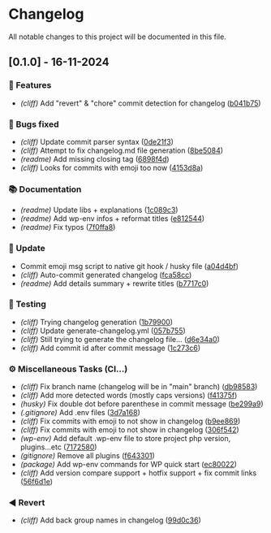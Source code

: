 # Changelog

All notable changes to this project will be documented in this file.

## [0.1.0] - 16-11-2024

### <!-- 0 -->🚀 Features

- *(cliff)* Add "revert" & "chore" commit detection for changelog ([b041b75](/github/workspace/commit/b041b75ee556bbb89d7f32b30568ffcafc9a2e8e))

### <!-- 1 -->🐛 Bugs fixed

- *(cliff)* Update commit parser syntax ([0de21f3](/github/workspace/commit/0de21f3e3a0b43f46cc90c9f1f45734136ea45e8))
- *(cliff)* Attempt to fix changelog.md file generation ([8be5084](/github/workspace/commit/8be5084af4301a887989a89ceedcd619a8829b4b))
- *(readme)* Add missing closing tag ([6898f4d](/github/workspace/commit/6898f4d9b9339276a38a0e63fd04d0559f2e910a))
- *(cliff)* Looks for commits with emoji too now ([4153d8a](/github/workspace/commit/4153d8acf4399b47f61354116cfa5964c1f0b991))

### <!-- 3 -->📚 Documentation

- *(readme)* Update libs + explanations ([1c089c3](/github/workspace/commit/1c089c3d5b5fcfae033a0e1837e0bc8e1e7a1e0d))
- *(readme)* Add wp-env infos + reformat titles ([e812544](/github/workspace/commit/e8125446a5ed80becb44d36efbddcf21d0f27ba9))
- *(readme)* Fix typos ([7f0ffa8](/github/workspace/commit/7f0ffa87de2e2f6430f9b19db0434ac10991bd8c))

### <!-- 6 -->🔨 Update

- Commit emoji msg script to native git hook / husky file ([a04d4bf](/github/workspace/commit/a04d4bf97cd8bb3f2057bd9ea90d9e26cde07664))
- *(cliff)* Auto-commit generated changelog ([fca58cc](/github/workspace/commit/fca58cc7e1ff7f4a07a8e1c40cbda1faae7b200c))
- *(readme)* Add details summary + rewrite titles ([b7717c0](/github/workspace/commit/b7717c0612373641d64a8060da745e184947a28f))

### <!-- 7 -->🧪 Testing

- *(cliff)* Trying changelog generation ([1b79900](/github/workspace/commit/1b79900cd9e9836dc32341f4df132bcb0ef8d2de))
- *(cliff)* Update generate-changelog.yml ([057b755](/github/workspace/commit/057b75589e4b478568dab2bae5c148aa8fd27df3))
- *(cliff)* Still trying to generate the changelog file... ([d6e34a0](/github/workspace/commit/d6e34a0d67140d17e56f4457363cd4b2971657f7))
- *(cliff)* Add commit id after commit message ([1c273c6](/github/workspace/commit/1c273c683836a529fb51f133081b8a330ad16a44))

### <!-- 8 -->⚙️ Miscellaneous Tasks (CI...)

- *(cliff)* Fix branch name (changelog will be in "main" branch) ([db98583](/github/workspace/commit/db985832a45896afedee750cc824f14d4d9d9bb2))
- *(cliff)* Add more detected words (mostly caps versions) ([f41375f](/github/workspace/commit/f41375fa187b06d38d89cd4da7a4dbea8188ed46))
- *(husky)* Fix double dot before parenthese in commit message ([be299a9](/github/workspace/commit/be299a9158280bde51ee60062e3e1e831895b0d9))
- *(.gitignore)* Add .env files ([3d7a168](/github/workspace/commit/3d7a168428205c8f8b7ad5c972e677a7156a660b))
- *(cliff)* Fix commits with emoji to not show in changelog ([b9ee869](/github/workspace/commit/b9ee869e56e3798bbda6c4a2f0fdf1dd3fcb9d71))
- *(cliff)* Fix commits with emoji to not show in changelog ([306f542](/github/workspace/commit/306f54226dc2b59a12d742c21ee366a7360b0f9d))
- *(wp-env)* Add default .wp-env file to store project php version, plugins...etc ([7172580](/github/workspace/commit/717258014d4658d48150b4f04519b8c40f0b82b0))
- *(gitignore)* Remove all plugins ([f643301](/github/workspace/commit/f643301fc31cb7b673db331b68ececee82f8f2b4))
- *(package)* Add wp-env commands for WP quick start ([ec80022](/github/workspace/commit/ec80022271e768f6f1dfc492835fed9e3ae0507c))
- *(cliff)* Add version compare support + hotfix support + fix commit links ([56f6d1e](/github/workspace/commit/56f6d1e3f590169d528492b3d799cb681ce27e47))

### <!-- 9 -->◀️ Revert

- *(cliff)* Add back group names in changelog ([99d0c36](/github/workspace/commit/99d0c363219c070f319e0017c9f19aa3f7fc7548))

<!-- generated by git-cliff -->
